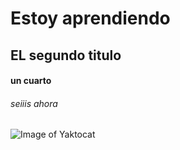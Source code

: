 # Estoy aprendiendo 
## EL segundo titulo
#### un cuarto
###### seiiis ahora
![Image of Yaktocat](https://octodex.github.com/images/yaktocat.png)
